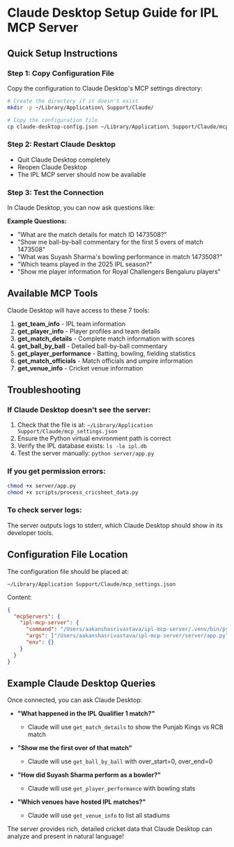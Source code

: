 # Claude Desktop Setup Guide for IPL MCP Server

## Quick Setup Instructions

### Step 1: Copy Configuration File
Copy the configuration to Claude Desktop's MCP settings directory:

```bash
# Create the directory if it doesn't exist
mkdir -p ~/Library/Application\ Support/Claude/

# Copy the configuration file
cp claude-desktop-config.json ~/Library/Application\ Support/Claude/mcp_settings.json
```

### Step 2: Restart Claude Desktop
- Quit Claude Desktop completely
- Reopen Claude Desktop
- The IPL MCP server should now be available

### Step 3: Test the Connection
In Claude Desktop, you can now ask questions like:

**Example Questions:**
- "What are the match details for match ID 1473508?"
- "Show me ball-by-ball commentary for the first 5 overs of match 1473508"
- "What was Suyash Sharma's bowling performance in match 1473508?"
- "Which teams played in the 2025 IPL season?"
- "Show me player information for Royal Challengers Bengaluru players"

## Available MCP Tools

Claude Desktop will have access to these 7 tools:

1. **get_team_info** - IPL team information
2. **get_player_info** - Player profiles and team details  
3. **get_match_details** - Complete match information with scores
4. **get_ball_by_ball** - Detailed ball-by-ball commentary
5. **get_player_performance** - Batting, bowling, fielding statistics
6. **get_match_officials** - Match officials and umpire information
7. **get_venue_info** - Cricket venue information

## Troubleshooting

### If Claude Desktop doesn't see the server:
1. Check that the file is at: `~/Library/Application Support/Claude/mcp_settings.json`
2. Ensure the Python virtual environment path is correct
3. Verify the IPL database exists: `ls -la ipl.db`
4. Test the server manually: `python server/app.py`

### If you get permission errors:
```bash
chmod +x server/app.py
chmod +x scripts/process_cricsheet_data.py
```

### To check server logs:
The server outputs logs to stderr, which Claude Desktop should show in its developer tools.

## Configuration File Location

The configuration file should be placed at:
```
~/Library/Application Support/Claude/mcp_settings.json
```

Content:
```json
{
  "mcpServers": {
    "ipl-mcp-server": {
      "command": "/Users/aakanshasrivastava/ipl-mcp-server/.venv/bin/python",
      "args": ["/Users/aakanshasrivastava/ipl-mcp-server/server/app.py"],
      "env": {}
    }
  }
}
```

## Example Claude Desktop Queries

Once connected, you can ask Claude Desktop:

- **"What happened in the IPL Qualifier 1 match?"**
  - Claude will use `get_match_details` to show the Punjab Kings vs RCB match

- **"Show me the first over of that match"**
  - Claude will use `get_ball_by_ball` with over_start=0, over_end=0

- **"How did Suyash Sharma perform as a bowler?"**
  - Claude will use `get_player_performance` with bowling stats

- **"Which venues have hosted IPL matches?"**
  - Claude will use `get_venue_info` to list all stadiums

The server provides rich, detailed cricket data that Claude Desktop can analyze and present in natural language!
